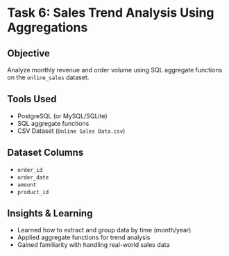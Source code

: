# Task 6: Sales Trend Analysis Using Aggregations

##  Objective
Analyze monthly revenue and order volume using SQL aggregate functions on the `online_sales` dataset.

## Tools Used
- PostgreSQL (or MySQL/SQLite)
- SQL aggregate functions
- CSV Dataset (`Online Sales Data.csv`)

##  Dataset Columns
- `order_id`
- `order_date`
- `amount`
- `product_id`
 ## Insights & Learning
- Learned how to extract and group data by time (month/year)
- Applied aggregate functions for trend analysis
- Gained familiarity with handling real-world sales data


